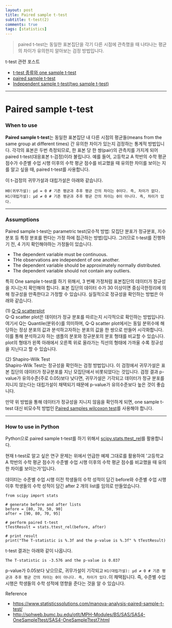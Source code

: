 ```yaml
---
layout: post
title: Paired sample t-test
subtitle: t-test(2)
comments: true
tags: [statistics]
---
```

> paired t-test는 동일한 표본집단을 각기 다른 시점에 관측했을 때 나타나는 평균의 차이가 유의한지 알아보는 검정 방법입니다.

t-test 관련 포스트
* [t-test 종류와 one sample t-test](https://joyae.github.io/2020-03-19-ttest(1)/)
* [paired sample t-test](https://joyae.github.io/2020-03-25-ttest(2)/)
* [Independent sample t-test(two sample t-test)](https://joyae.github.io/2020-03-25-ttest(3)/)

---

# Paired sample t-test
### When to use
**Paired sample t-test**는 동일한 표본집단 내 다른 시점의 평균들(means from the same group at different times) 간 유의한 차이가 있는지 검정하는 통계적 방법입니다. 각각의 표본은 두번 측정되므로, 한 표본 당 한 쌍(pair)의 관측치를 가지게 되어 paired t-test(대응표본 t-검정)이라 불립니다. 예를 들어, 고등학교 A 학반의 수학 평균 점수가 수준별 수업 시행 이후의 수학 평균 점수를 비교했을 때 유의한 차이를 보이는 지를 알고 싶을 때, paired t-test를 사용합니다.

이 t-검정의 귀무가설과 대립가설은 아래와 같습니다.
```
H0(귀무가설): μd = 0 # 기존 평균과 추후 평균 간의 차이는 0이다. 즉, 차이가 없다.
H1(대립가설): μd ≠ 0 # 기존 평균과 추후 평균 간의 차이는 0이 아니다. 즉, 차이가 있다.
```

---

### Assumptions
Paired sample t-test는 parametric test(모수적 방법: 모집단 분포가 정규분포, 지수분포 등 특정 분포를 띈다는 가정 하에 접근하는 방법)입니다. 그러므로 t-test를 진행하기 전, 4 가지 확인해야하는 가정들이 있습니다.

* The dependent variable must be continuous.
* THe observations are independent of one another.
* The dependent variable should be approximately normally distributed.
* The dependent variable should not contain any outliers.

특히 One sample t-test를 하기 위해서, 3 번째 가정처럼 표본집단의 데이터가 정규성을 지니는지 확인해야 합니다. 표본 집단의 데이터 수가 30 이상이면 중심극한정리에 의해 정규성을 만족한다고 가정할 수 있습니다. 실질적으로 정규성을 확인하는 방법은 아래와 같습니다.

(1) [Q-Q scatterplot](https://en.wikipedia.org/wiki/Q%E2%80%93Q_plot)   
Q-Q scatter plot은 데이터가 정규 분포를 따르는지 시각적으로 확인하는 방법입니다. 여기서 Q는 Quantile(분위수)를 의미하며, Q-Q scatter plot에서는 동일 분위수에 해당하는 정상 분포의 값과 분석하고자하는 분포의 값을 한 쌍으로 만들어 시각화합니다. 이를 통해 분석하고자 하는 샘플의 분포와 정규분포의 분포 형태를 비교할 수 있습니다. plot의 형태가 왼쪽 아래에서 오른쪽 위로 올라가는 직선의 형태에 가까울 수록 정규성을 지닌다고 할 수 있습니다.

(2) Shapiro-Wilk Test   
Shapiro-Wilk Test는 정규성을 확인하는 검정 방법입니다. 이 검정에서 귀무가설은 표본 집단의 데이터가 정규분포를 지닌 모집단에서 비롯되었다는 것입니다. 검정 결과 p-value가 유의수준(주로 0.05)보다 낮다면, 귀무가설은 기각되고 데이터가 정규 분포를 지니지 않는다는 대립가설이 채택되기 때문에 p-value가 유의수준보다 높은 것이 좋습니다.

만약 위 방법을 통해 데이터가 정규성을 지니지 않음을 확인하게 되면, one sample t-test 대신 비모수적 방법인 [Paired samples wilcoxon test](http://www.sthda.com/english/wiki/paired-samples-wilcoxon-test-in-r)를 사용해야 합니다.

---
### How to use in Python
Python으로 paired sample t-test를 하기 위해서 [scipy.stats.ttest_rel](https://docs.scipy.org/doc/scipy-0.14.0/reference/generated/scipy.stats.ttest_rel.html)를 활용합니다.

현재 t-test로 알고 싶은 연구 문제는 위에서 언급한 예제 그대로를 활용하여 '고등학교 A 학반의 수학 평균 점수가 수준별 수업 시행 이후의 수학 평균 점수를 비교했을 때 유의한 차이를 보이는가'입니다.

데이터는 수준별 수업 시행 이전 학생들의 수학 성적이 담긴 before와 수준별 수업 시행 이후 학생들의 수학 성적이 담긴 after 2 개의 list를 임의로 만들었습니다.

```
from scipy import stats

# generate before and after lists
before = [80, 70, 50, 90]
after = [90, 80, 70, 95]

# perform paired t-test
tTestResult = stats.ttest_rel(before, after)

# print result
print("The T-statistic is %.3f and the p-value is %.3f" % tTestResult)
```

t-test 결과는 아래와 같이 나옵니다.
```
The T-statistic is -3.576 and the p-value is 0.037
```

p-value가 0.05보다 낮으므로, 귀무가설이 기각되고 `H1(대립가설): μd ≠ 0 # 기존 평균과 추후 평균 간의 차이는 0이 아니다. 즉, 차이가 있다.`이 채택됩니다. 즉, 수준별 수업 시행은 학생들의 수학 성적에 영향을 준다는 것을 알 수 있습니다.

Reference
* https://www.statisticssolutions.com/manova-analysis-paired-sample-t-test/
* http://sphweb.bumc.bu.edu/otlt/MPH-Modules/BS/SAS/SAS4-OneSampleTtest/SAS4-OneSampleTtest7.html
